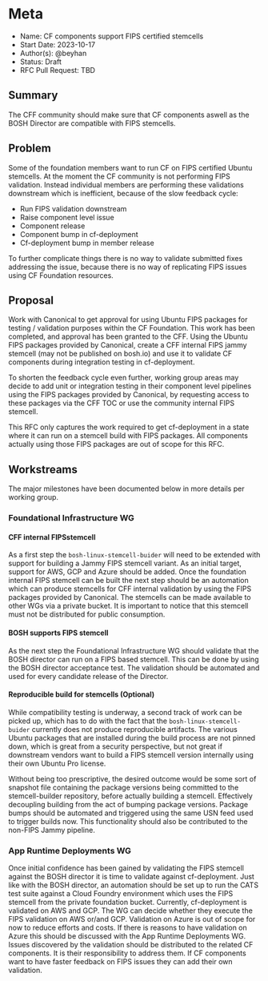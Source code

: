 # Meta
[meta]: #meta
- Name: CF components support FIPS certified stemcells
- Start Date: 2023-10-17
- Author(s): @beyhan
- Status: Draft
- RFC Pull Request: TBD


## Summary
The CFF community should make sure that CF components aswell as the BOSH Director are compatible with FIPS stemcells.

## Problem
Some of the foundation members want to run CF on FIPS certified Ubuntu stemcells. At the moment the CF community is not performing FIPS validation. Instead individual members are performing these validations downstream which is inefficient, because of the slow feedback cycle:
- Run FIPS validation downstream
- Raise component level issue
- Component release
- Component bump in cf-deployment
- Cf-deployment bump in member release

To further complicate things there is no way to validate submitted fixes addressing the issue, because there is no way of replicating FIPS issues using CF Foundation resources.


## Proposal
Work with Canonical to get approval for using Ubuntu FIPS packages for testing / validation purposes within the CF Foundation. This work has been completed, and approval has been granted to the CFF.
Using the Ubuntu FIPS packages provided by Canonical, create a CFF internal FIPS jammy stemcell (may not be published on bosh.io) and use it to validate CF components during integration testing in cf-deployment.

To shorten the feedback cycle even further, working group areas may decide to add unit or integration testing in their component level pipelines using the FIPS packages provided by Canonical, by requesting access to these packages via the CFF TOC or use the community internal FIPS stemcell.

This RFC only captures the work required to get cf-deployment in a state where it can run on a stemcell build with FIPS packages. All components actually using those FIPS packages are out of scope for this RFC.

## Workstreams
The major milestones have been documented below in more details per working group.

### Foundational Infrastructure WG


#### CFF internal FIPSstemcell
As a first step the `bosh-linux-stemcell-buider` will need to be extended with support for building a Jammy FIPS stemcell variant. As an initial target, support for AWS, GCP and Azure should be added. Once the foundation internal FIPS stemcell can be built the next step should be an automation which can produce stemcells for CFF internal validation by using the FIPS packages provided by Canonical. The stemcells can be made available to other WGs via a private bucket. It is important to notice that this stemcell must not be distributed for public consumption.

#### BOSH supports FIPS stemcell
As the next step the Foundational Infrastructure WG should validate that the BOSH director can run on a FIPS based stemcell. This can be done by using the BOSH director acceptance test. The validation should be automated and used for every candidate release of the Director.


#### Reproducible build for stemcells (Optional)
While compatibility testing is underway, a second track of work can be picked up, which has to do with the fact that the `bosh-linux-stemcell-buider` currently does not produce reproducible artifacts. The various Ubuntu packages that are installed during the build process are not pinned down, which is great from a security perspective, but not great if downstream vendors want to build a FIPS stemcell version internally using their own Ubuntu Pro license.


Without being too prescriptive, the desired outcome would be some sort of snapshot file containing the package versions being committed to the stemcell-builder repository, before actually building a stemcell. Effectively decoupling building from the act of bumping package versions. Package bumps should be automated and triggered using the same USN feed used to trigger builds now. This functionality should also be contributed to the non-FIPS Jammy pipeline.

### App Runtime Deployments WG

Once initial confidence has been gained by validating the FIPS stemcell against the BOSH director it is time to validate against cf-deployment. Just like with the BOSH director, an automation should be set up to run the CATS test suite against a Cloud Foundry environment which uses the FIPS stemcell from the private foundation bucket. Currently, cf-deployment is validated on AWS and GCP. The WG can decide whether they execute the FIPS validation on AWS or/and GCP. Validation on Azure is out of scope for now to reduce efforts and costs. If there is reasons to have validation on Azure this should be discussed with the App Runtime Deployments WG. Issues discovered by the validation should be distributed to the related CF components. It is their responsibility to address them. If CF components want to have faster feedback on FIPS issues they can add their own validation.





